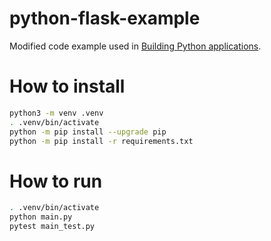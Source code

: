 # python-flask-example
Modified code example used in [Building Python applications](https://cloud.google.com/build/docs/building/build-containerize-python).

# How to install

```bash
python3 -m venv .venv
. .venv/bin/activate
python -m pip install --upgrade pip
python -m pip install -r requirements.txt
```

# How to run

```bash
. .venv/bin/activate
python main.py
pytest main_test.py
```
